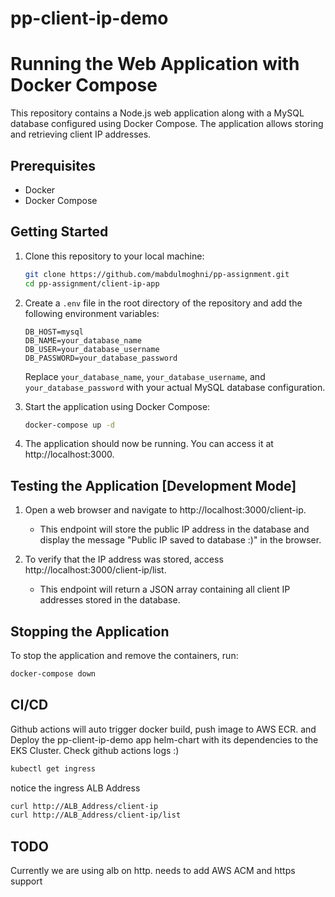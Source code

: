 # pp-client-ip-demo

# Running the Web Application with Docker Compose

This repository contains a Node.js web application along with a MySQL database configured using Docker Compose. The application allows storing and retrieving client IP addresses.

## Prerequisites

- Docker
- Docker Compose

## Getting Started

1. Clone this repository to your local machine:

    ```bash
    git clone https://github.com/mabdulmoghni/pp-assignment.git
    cd pp-assignment/client-ip-app
    ```

2. Create a `.env` file in the root directory of the repository and add the following environment variables:

    ```plaintext
    DB_HOST=mysql
    DB_NAME=your_database_name
    DB_USER=your_database_username
    DB_PASSWORD=your_database_password
    ```

    Replace `your_database_name`, `your_database_username`, and `your_database_password` with your actual MySQL database configuration.

3. Start the application using Docker Compose:

    ```bash
    docker-compose up -d
    ```

4. The application should now be running. You can access it at http://localhost:3000.

## Testing the Application [Development Mode]

1. Open a web browser and navigate to http://localhost:3000/client-ip.

    - This endpoint will store the public IP address in the database and display the message "Public IP saved to database :)" in the browser.

2. To verify that the IP address was stored, access http://localhost:3000/client-ip/list.

    - This endpoint will return a JSON array containing all client IP addresses stored in the database.

## Stopping the Application

To stop the application and remove the containers, run:

```bash
docker-compose down
```

## CI/CD

Github actions will auto trigger docker build, push image to AWS ECR. and Deploy the pp-client-ip-demo app helm-chart with its dependencies to the EKS Cluster.
Check github actions logs :)  

```bash
kubectl get ingress
```

notice the ingress ALB Address
```bash
curl http://ALB_Address/client-ip
curl http://ALB_Address/client-ip/list
```

## TODO
Currently we are using alb on http. needs to add AWS ACM and https support
